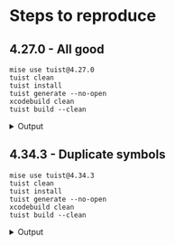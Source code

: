 # Steps to reproduce

## 4.27.0 - All good

```
mise use tuist@4.27.0
tuist clean
tuist install
tuist generate --no-open
xcodebuild clean
tuist build --clean
```

<details>
  <summary>Output</summary>
mise ~/Development/tuist-adjust/.mise.toml tools: tuist@4.27.0
Successfully cleaned artifacts at path /Users/johannes.plunien/.cache/tuist/Plugins
Successfully cleaned artifacts at path /Users/johannes.plunien/.cache/tuist/Projects
Successfully cleaned artifacts at path /Users/johannes.plunien/.cache/tuist/ProjectDescriptionHelpers
Successfully cleaned artifacts at path /Users/johannes.plunien/.cache/tuist/Manifests
Successfully cleaned artifacts at path /Users/johannes.plunien/.cache/tuist/EditProjects
Successfully cleaned artifacts at path /Users/johannes.plunien/.cache/tuist/Runs
Successfully cleaned artifacts at path /Users/johannes.plunien/.cache/tuist/Binaries
Successfully cleaned artifacts at path /Users/johannes.plunien/.cache/tuist/SelectiveTests
Successfully cleaned artifacts at path /Users/johannes.plunien/Development/tuist-adjust/Tuist/.build
Resolving and fetching plugins.
Plugins resolved and fetched successfully.
Resolving and fetching dependencies.
Fetching https://github.com/adjust/ios_sdk from cache
Fetched https://github.com/adjust/ios_sdk from cache (0.56s)
Computing version for https://github.com/adjust/ios_sdk
Computed https://github.com/adjust/ios_sdk at 4.38.4 (0.49s)
Creating working copy for https://github.com/adjust/ios_sdk
Working copy of https://github.com/adjust/ios_sdk resolved at 4.38.4
Loading and constructing the graph
It might take a while if the cache is empty
Using cache binaries for the following targets:
Generating workspace tuist-adjust.xcworkspace
Generating project tuist-adjust
Generating project Adjust
Project generated.
Total time taken: 1.500s
Command line invocation:
    /Applications/Xcode-15.4.0.app/Contents/Developer/usr/bin/xcodebuild clean

User defaults from command line:
IDEPackageSupportUseBuiltinSCM = YES

2024-11-21 15:09:47.844 xcodebuild[12235:6437201] DVTDeviceOperation: Encountered a build number "" that is incompatible with DVTBuildVersion.
2024-11-21 15:09:47.886 xcodebuild[12235:6437177] [MT] DVTDeviceOperation: Encountered a build number "" that is incompatible with DVTBuildVersion.

** CLEAN SUCCEEDED ** [0.179 sec]

Loading and constructing the graph
It might take a while if the cache is empty
Using cache binaries for the following targets:
Building scheme tuist-adjust
⚠️ --- xcodebuild: Using the first of multiple matching destinations:

Clean Succeeded
⚠️ --- xcodebuild: Using the first of multiple matching destinations:

[Adjust_Adjust] Write Auxiliary File Adjust_Adjust-all-target-headers.hmap
[Adjust_Adjust] Write Auxiliary File Adjust_Adjust-own-target-headers.hmap
[Adjust_Adjust] Write Auxiliary File Adjust_Adjust-all-non-framework-target-headers.hmap
[Adjust_Adjust] Write Auxiliary File Adjust_Adjust-generated-files.hmap
[Adjust_Adjust] Write Auxiliary File Adjust_Adjust.hmap
[Adjust_Adjust] Write Auxiliary File all-product-headers.yaml
[Criteo] Copying ADJCriteo.h
[Criteo] Processing Criteo-Info.plist
[Criteo] Write Auxiliary File Criteo.LinkFileList
[Criteo] Write Auxiliary File 7187679823f38a2a940e0043cdf9d637-common-args.resp
[Criteo] Write Auxiliary File e6072d4f65d7061329687fe24e3d63a7-common-args.resp
[Adjust_Adjust] Processing Adjust_Adjust-Info.plist
[Adjust_Adjust] Copying PrivacyInfo.xcprivacy
[Adjust] Write Auxiliary File 7187679823f38a2a940e0043cdf9d637-common-args.resp
[Adjust] Write Auxiliary File e6072d4f65d7061329687fe24e3d63a7-common-args.resp
[Adjust] Write Auxiliary File Adjust_vers.c
[tuist-adjust-kit] Write Auxiliary File tuist_adjust_kit-all-target-headers.hmap
[tuist-adjust-kit] Write Auxiliary File tuist_adjust_kit-all-non-framework-target-headers.hmap
[tuist-adjust-kit] Write Auxiliary File tuist_adjust_kit-project-headers.hmap
[tuist-adjust-kit] Write Auxiliary File tuist_adjust_kit.hmap
[tuist-adjust-kit] Write Auxiliary File tuist_adjust_kit-generated-files.hmap
[tuist-adjust-kit] Write Auxiliary File tuist_adjust_kit-own-target-headers.hmap
[tuist-adjust-kit] Write Auxiliary File all-product-headers.yaml
[tuist-adjust-kit] Write Auxiliary File module.modulemap
[tuist-adjust-kit] Copy module.modulemap -> module.modulemap
[tuist-adjust-kit] Write Auxiliary File tuist_adjust_kit.SwiftFileList
[tuist-adjust-kit] Write Auxiliary File tuist-adjust-kit_const_extract_protocols.json
[tuist-adjust-kit] Write Auxiliary File tuist-adjust-kit-OutputFileMap.json
[tuist-adjust-kit] Write Auxiliary File 7187679823f38a2a940e0043cdf9d637-common-args.resp
[tuist-adjust-kit] Write Auxiliary File tuist_adjust_kit_vers.c
[Adjust_Adjust] Touching Adjust_Adjust.bundle
[Adjust] Processing Adjust-Info.plist
[Adjust] Write Auxiliary File Adjust.LinkFileList
[Criteo] Compiling Criteo_vers.c
[Criteo] Compiling ADJCriteo.m
[Adjust] Compiling Adjust.m
[Adjust] Compiling ADJUtil.m
[Adjust] Compiling ADJUserDefaults.m
[Adjust] Compiling ADJTimerCycle.m
[Adjust] Compiling ADJTimerOnce.m
[Adjust] Compiling ADJThirdPartySharing.m
[Adjust] Compiling NSString+ADJAdditions.m
[Adjust] Compiling Adjust_vers.c
[Adjust] Compiling ADJSubscription.m
[Adjust] Compiling ADJSessionParameters.m
[Adjust] Compiling ADJSessionFailure.m
[Adjust] Compiling ADJSKAdNetwork.m
[Adjust] Compiling ADJResponseData.m
[Adjust] Compiling ADJRequestHandler.m
[Adjust] Compiling ADJPurchaseVerificationResult.m
[Adjust] Compiling ADJPurchaseVerificationHandler.m
[Adjust] Compiling ADJPurchase.m
[Adjust] Compiling ADJPackageHandler.m
[Adjust] Compiling ADJPackageBuilder.m
[Adjust] Compiling ADJLogger.m
[Adjust] Compiling ADJEventSuccess.m
[Adjust] Compiling ADJEventFailure.m
[Adjust] Compiling ADJEvent.m
[Adjust] Compiling ADJConfig.m
[tuist-adjust-kit] Copy arm64-apple-ios-simulator.swiftmodule -> tuist_adjust_kit.swiftmodule
[tuist-adjust-kit] Copy arm64-apple-ios-simulator.swiftdoc -> tuist_adjust_kit.swiftdoc
[tuist-adjust-kit] Copy arm64-apple-ios-simulator.abi.json -> tuist_adjust_kit.abi.json
[tuist-adjust-kit] Copy arm64-apple-ios-simulator.swiftsourceinfo -> tuist_adjust_kit.swiftsourceinfo
[Adjust] Compiling ADJAttribution.m
[Adjust] Compiling ADJAdjustFactory.m
[Adjust] Compiling ADJActivityState.m
[Adjust] Compiling ADJActivityPackage.m
[Adjust] Compiling ADJActivityKind.m
[tuist-adjust-kit] Compiling Example.swift
[tuist-adjust-kit] Compiling tuist_adjust_kit_vers.c
[tuist-adjust] Write Auxiliary File Entitlements.plist
[tuist-adjust] Write Auxiliary File Entitlements-Simulated.plist
Signing Criteo.framework (in target 'Criteo' from project 'Adjust')
[tuist-adjust] Write Auxiliary File tuist_adjust-project-headers.hmap
[tuist-adjust] Write Auxiliary File tuist_adjust.hmap
[tuist-adjust] Write Auxiliary File tuist_adjust-own-target-headers.hmap
[tuist-adjust] Write Auxiliary File tuist_adjust-generated-files.hmap
[tuist-adjust] Write Auxiliary File tuist_adjust-all-non-framework-target-headers.hmap
[tuist-adjust] Write Auxiliary File all-product-headers.yaml
[tuist-adjust] Write Auxiliary File tuist-adjust_const_extract_protocols.json
[tuist-adjust] Write Auxiliary File tuist_adjust.SwiftFileList
[tuist-adjust] Write Auxiliary File tuist-adjust-OutputFileMap.json
[Criteo] Touching Criteo.framework
[tuist-adjust] Compiling TuistAdjustApp.swift
[tuist-adjust] Compiling GeneratedAssetSymbols.swift
[tuist-adjust] Compiling TuistBundle+TuistAdjust.swift
[tuist-adjust] Compiling ContentView.swift
[tuist-adjust] Copy arm64-apple-ios-simulator.swiftdoc -> tuist_adjust.swiftdoc
[tuist-adjust] Copy arm64-apple-ios-simulator.abi.json -> tuist_adjust.abi.json
[tuist-adjust] Copy arm64-apple-ios-simulator.swiftsourceinfo -> tuist_adjust.swiftsourceinfo
Signing Adjust.framework (in target 'Adjust' from project 'Adjust')
[Adjust] Touching Adjust.framework
[tuist-adjust-kit] Processing tuist-adjust-kit-Info.plist
[tuist-adjust-kit] Write Auxiliary File tuist_adjust_kit.LinkFileList
Signing tuist_adjust_kit.framework (in target 'tuist-adjust-kit' from project 'tuist-adjust')
[tuist-adjust-kit] Touching tuist_adjust_kit.framework
[tuist-adjust] Copying Adjust_Adjust.bundle
[tuist-adjust] Processing tuist-adjust-Info.plist
[tuist-adjust] Write Auxiliary File tuist_adjust.LinkFileList
[tuist-adjust] Write Auxiliary File tuist_adjust.SwiftConstValuesFileList
Signing tuist_adjust.app (in target 'tuist-adjust' from project 'tuist-adjust')
[tuist-adjust] Touching tuist_adjust.app
Build Succeeded
Building scheme tuist-adjust-kit
⚠️ --- xcodebuild: Using the first of multiple matching destinations:

[Adjust_Adjust] Processing Adjust_Adjust-Info.plist
[Criteo] Processing Criteo-Info.plist
[Adjust] Processing Adjust-Info.plist
[tuist-adjust-kit] Processing tuist-adjust-kit-Info.plist
Build Succeeded
The project built successfully

</details>

## 4.34.3 - Duplicate symbols

```
mise use tuist@4.34.3
tuist clean
tuist install
tuist generate --no-open
xcodebuild clean
tuist build --clean
```

<details>
  <summary>Output</summary>
mise ~/Development/tuist-adjust/.mise.toml tools: tuist@4.34.3
Successfully cleaned artifacts at path /Users/johannes.plunien/.cache/tuist/Plugins
Successfully cleaned artifacts at path /Users/johannes.plunien/.cache/tuist/Projects
Successfully cleaned artifacts at path /Users/johannes.plunien/.cache/tuist/ProjectDescriptionHelpers
Successfully cleaned artifacts at path /Users/johannes.plunien/.cache/tuist/Manifests
Successfully cleaned artifacts at path /Users/johannes.plunien/.cache/tuist/EditProjects
Successfully cleaned artifacts at path /Users/johannes.plunien/.cache/tuist/Runs
Successfully cleaned artifacts at path /Users/johannes.plunien/.cache/tuist/Binaries
Successfully cleaned artifacts at path /Users/johannes.plunien/.cache/tuist/SelectiveTests
Successfully cleaned artifacts at path /Users/johannes.plunien/Development/tuist-adjust/Tuist/.build
Resolving and fetching plugins.
Plugins resolved and fetched successfully.
Resolving and fetching dependencies.
Fetching https://github.com/adjust/ios_sdk from cache
Fetched https://github.com/adjust/ios_sdk from cache (0.57s)
Computing version for https://github.com/adjust/ios_sdk
Computed https://github.com/adjust/ios_sdk at 4.38.4 (0.48s)
Creating working copy for https://github.com/adjust/ios_sdk
Working copy of https://github.com/adjust/ios_sdk resolved at 4.38.4
Loading and constructing the graph
It might take a while if the cache is empty
Using cache binaries for the following targets:
Generating workspace tuist-adjust.xcworkspace
Generating project Adjust
Generating project tuist-adjust
Project generated.
Total time taken: 1.759s
Command line invocation:
    /Applications/Xcode-15.4.0.app/Contents/Developer/usr/bin/xcodebuild clean

User defaults from command line:
IDEPackageSupportUseBuiltinSCM = YES

2024-11-21 15:10:57.337 xcodebuild[13587:6441624] DVTDeviceOperation: Encountered a build number "" that is incompatible with DVTBuildVersion.
2024-11-21 15:10:57.381 xcodebuild[13587:6441605] [MT] DVTDeviceOperation: Encountered a build number "" that is incompatible with DVTBuildVersion.

** CLEAN SUCCEEDED ** [0.174 sec]

Loading and constructing the graph
It might take a while if the cache is empty
Using cache binaries for the following targets:
Building scheme tuist-adjust
⚠️ --- xcodebuild: Using the first of multiple matching destinations:

Clean Succeeded
⚠️ --- xcodebuild: Using the first of multiple matching destinations:

[Criteo] Processing Criteo-Info.plist
[Criteo] Copying ADJCriteo.h
[Adjust_Adjust] Processing Adjust*Adjust-Info.plist
[Adjust_Adjust] Copying PrivacyInfo.xcprivacy
[Adjust] Write Auxiliary File Adjust_vers.c
[Adjust] Write Auxiliary File e6072d4f65d7061329687fe24e3d63a7-common-args.resp
[Adjust] Write Auxiliary File 7187679823f38a2a940e0043cdf9d637-common-args.resp
[Criteo] Write Auxiliary File Criteo_vers.c
[Criteo] Write Auxiliary File Criteo.LinkFileList
[Criteo] Write Auxiliary File e6072d4f65d7061329687fe24e3d63a7-common-args.resp
[Criteo] Write Auxiliary File 7187679823f38a2a940e0043cdf9d637-common-args.resp
[tuist-adjust-kit] Write Auxiliary File tuist_adjust_kit-project-headers.hmap
[tuist-adjust-kit] Write Auxiliary File tuist_adjust_kit-all-non-framework-target-headers.hmap
[tuist-adjust-kit] Write Auxiliary File tuist_adjust_kit-all-target-headers.hmap
[tuist-adjust-kit] Write Auxiliary File all-product-headers.yaml
[tuist-adjust-kit] Write Auxiliary File tuist_adjust_kit.hmap
[tuist-adjust-kit] Write Auxiliary File tuist_adjust_kit-own-target-headers.hmap
[tuist-adjust-kit] Write Auxiliary File module.modulemap
[tuist-adjust-kit] Write Auxiliary File tuist_adjust_kit.SwiftFileList
[tuist-adjust-kit] Write Auxiliary File tuist-adjust-kit_const_extract_protocols.json
[tuist-adjust-kit] Write Auxiliary File tuist-adjust-kit-OutputFileMap.json
[tuist-adjust-kit] Write Auxiliary File 7187679823f38a2a940e0043cdf9d637-common-args.resp
[tuist-adjust-kit] Write Auxiliary File tuist_adjust_kit_vers.c
[Criteo] Compiling ADJUrlStrategy.m
[Criteo] Compiling ADJUserDefaults.m
[Criteo] Compiling ADJUtil.m
[Criteo] Compiling ADJThirdPartySharing.m
[Criteo] Compiling NSString+ADJAdditions.m
[Criteo] Compiling NSNumber+ADJAdditions.m
[Criteo] Compiling NSData+ADJAdditions.m
[Criteo] Compiling Criteo_vers.c
[Criteo] Compiling ADJSubscription.m
[Criteo] Compiling ADJSessionSuccess.m
[Criteo] Compiling ADJSessionParameters.m
[Criteo] Compiling ADJSessionFailure.m
[Criteo] Compiling ADJSdkClickHandler.m
[Criteo] Compiling ADJSKAdNetwork.m
[Criteo] Compiling ADJResponseData.m
[Criteo] Compiling ADJRequestHandler.m
[Criteo] Compiling ADJPurchaseVerificationResult.m
[Criteo] Compiling ADJPurchase.m
[Criteo] Compiling ADJPackageParams.m
[Criteo] Compiling ADJPackageHandler.m
[Criteo] Compiling ADJPackageBuilder.m
[Criteo] Compiling ADJLogger.m
[Criteo] Compiling ADJEventSuccess.m
[Criteo] Compiling ADJEventFailure.m
[tuist-adjust-kit] Copy arm64-apple-ios-simulator.swiftmodule -> tuist_adjust_kit.swiftmodule
[tuist-adjust-kit] Copy arm64-apple-ios-simulator.swiftdoc -> tuist_adjust_kit.swiftdoc
[tuist-adjust-kit] Copy arm64-apple-ios-simulator.abi.json -> tuist_adjust_kit.abi.json
[tuist-adjust-kit] Copy arm64-apple-ios-simulator.swiftsourceinfo -> tuist_adjust_kit.swiftsourceinfo
[Criteo] Compiling ADJEvent.m
[Criteo] Compiling ADJCriteo.m
[Criteo] Compiling ADJConfig.m
[Criteo] Compiling ADJBackoffStrategy.m
[Criteo] Compiling ADJAttributionHandler.m
[Criteo] Compiling ADJAttribution.m
[Criteo] Compiling ADJAdjustFactory.m
[Criteo] Compiling ADJAdRevenue.m
[Criteo] Compiling ADJActivityState.m
[Criteo] Compiling ADJActivityPackage.m
[Criteo] Compiling ADJActivityHandler.m
[Adjust] Compiling NSString+ADJAdditions.m
[Adjust] Compiling NSData+ADJAdditions.m
[Adjust] Compiling Adjust_vers.c
[Adjust] Compiling Adjust.m
[Adjust] Compiling ADJUtil.m
[Adjust] Compiling ADJUserDefaults.m
[Adjust] Compiling ADJTimerOnce.m
[Adjust] Compiling ADJTimerCycle.m
[Adjust] Compiling ADJThirdPartySharing.m
[Adjust] Compiling ADJSubscription.m
[Adjust] Compiling ADJSessionSuccess.m
[Adjust] Compiling ADJSessionParameters.m
[Adjust] Compiling ADJSessionFailure.m
[Adjust] Compiling ADJSdkClickHandler.m
[Adjust] Compiling ADJSKAdNetwork.m
[Adjust] Compiling ADJResponseData.m
[Adjust] Compiling ADJRequestHandler.m
[Adjust] Compiling ADJPurchaseVerificationResult.m
[Adjust] Compiling ADJPurchase.m
[Adjust] Compiling ADJPackageParams.m
[Adjust] Compiling ADJPackageHandler.m
[Adjust] Compiling ADJPackageBuilder.m
[Adjust] Compiling ADJLogger.m
[Adjust] Compiling ADJEventSuccess.m
[Adjust] Compiling ADJEventFailure.m
[Adjust] Compiling ADJEvent.m
[Adjust] Compiling ADJConfig.m
[Adjust] Compiling ADJBackoffStrategy.m
[Adjust] Compiling ADJAttributionHandler.m
[Adjust] Compiling ADJAttribution.m
[Adjust] Compiling ADJAdjustFactory.m
[Adjust] Compiling ADJActivityState.m
[Adjust] Compiling ADJActivityPackage.m
[Adjust] Compiling ADJActivityHandler.m
[tuist-adjust-kit] Compiling Example.swift
[tuist-adjust-kit] Compiling tuist_adjust_kit_vers.c
[tuist-adjust] Write Auxiliary File Entitlements.plist
[tuist-adjust] Write Auxiliary File Entitlements-Simulated.plist
[Adjust_Adjust] Touching Adjust_Adjust.bundle
[Adjust] Write Auxiliary File Adjust.LinkFileList
[Adjust] Processing Adjust-Info.plist
Signing Criteo.framework (in target 'Criteo' from project 'Adjust')
[tuist-adjust] Write Auxiliary File tuist_adjust-project-headers.hmap
[tuist-adjust] Write Auxiliary File tuist_adjust.hmap
[tuist-adjust] Write Auxiliary File tuist_adjust-own-target-headers.hmap
[tuist-adjust] Write Auxiliary File tuist_adjust-generated-files.hmap
[tuist-adjust] Write Auxiliary File tuist_adjust-all-target-headers.hmap
[tuist-adjust] Write Auxiliary File tuist_adjust-all-non-framework-target-headers.hmap
[tuist-adjust] Write Auxiliary File all-product-headers.yaml
[tuist-adjust] Write Auxiliary File tuist_adjust.SwiftFileList
[tuist-adjust] Write Auxiliary File tuist-adjust_const_extract_protocols.json
[tuist-adjust] Write Auxiliary File tuist-adjust-OutputFileMap.json
[tuist-adjust] Compiling TuistBundle+TuistAdjust.swift
[tuist-adjust] Compiling TuistAdjustApp.swift
[tuist-adjust] Compiling TuistAssets+TuistAdjust.swift
[tuist-adjust] Compiling ContentView.swift
[tuist-adjust] Compiling GeneratedAssetSymbols.swift
[Criteo] Touching Criteo.framework
Signing Adjust.framework (in target 'Adjust' from project 'Adjust')
[tuist-adjust] Copy arm64-apple-ios-simulator.swiftdoc -> tuist_adjust.swiftdoc
[tuist-adjust] Copy arm64-apple-ios-simulator.swiftmodule -> tuist_adjust.swiftmodule
[tuist-adjust] Copy arm64-apple-ios-simulator.abi.json -> tuist_adjust.abi.json
[tuist-adjust] Copy arm64-apple-ios-simulator.swiftsourceinfo -> tuist_adjust.swiftsourceinfo
[Adjust] Touching Adjust.framework
[tuist-adjust-kit] Processing tuist-adjust-kit-Info.plist
[tuist-adjust-kit] Write Auxiliary File tuist_adjust_kit.LinkFileList
Signing tuist_adjust_kit.framework (in target 'tuist-adjust-kit' from project 'tuist-adjust')
[tuist-adjust-kit] Touching tuist_adjust_kit.framework
[tuist-adjust] Write Auxiliary File tuist_adjust.LinkFileList
[tuist-adjust] Copying Adjust_Adjust.bundle
[tuist-adjust] Processing tuist-adjust-Info.plist
❌ duplicate symbol '\_OBJC_CLASS*$_ADJConfig' in
❌ duplicate symbol '_OBJC_IVAR_$_ADJAttribution.\_clickLabel' in
❌ duplicate symbol '\_OBJC_IVAR_$_ADJEvent._partnerMutableParameters' in
❌ duplicate symbol '_ADJEnvironmentSandbox' in
❌ duplicate symbol '_OBJC_CLASS_$_ADJActivityPackage' in
❌ duplicate symbol '\_OBJC_METACLASS_$_Adjust' in
❌ duplicate symbol '_OBJC_IVAR_$_ADJThirdPartySharing.\_enabled' in
❌ duplicate symbol '\_OBJC_CLASS_$_ADJAttributionHandler' in
❌ duplicate symbol '_OBJC_IVAR_$_ADJPackageBuilder.\_attributionDetails' in
❌ duplicate symbol '\_OBJC_METACLASS_$_ADJActivityState' in
❌ duplicate symbol '_OBJC_IVAR_$_ADJActivityHandler.\_purchaseVerificationPath' in
❌ duplicate symbol '\_OBJC_IVAR_$_ADJPackageBuilder._deeplink' in
❌ duplicate symbol '_OBJC_IVAR_$_ADJEvent.\_transactionId' in
❌ duplicate symbol '\_OBJC_IVAR_$_ADJActivityHandler._savedPreLaunch' in
❌ duplicate symbol '_OBJC_IVAR_$_ADJPackageHandler.\_internalQueue' in
❌ duplicate symbol '\_OBJC_IVAR_$_ADJEvent._currency' in
❌ duplicate symbol '_OBJC_CLASS_$_ADJPurchaseVerificationResponseData' in
❌ duplicate symbol '\_OBJC_CLASS_$_ADJPurchase' in
❌ duplicate symbol '_OBJC_IVAR_$_ADJAttributionResponseData.\_deeplink' in
❌ duplicate symbol '\_OBJC_IVAR_$_ADJConfig._appToken' in
❌ duplicate symbol '_OBJC_CLASS_$_ADJEventResponseData' in
❌ duplicate symbol '\_OBJC_IVAR_$_ADJBackoffStrategy._maxRange' in
❌ duplicate symbol '_OBJC_IVAR_$_ADJEventResponseData.\_eventToken' in
❌ duplicate symbol '\_OBJC_METACLASS_$_ADJPurchaseVerificationHandler' in
❌ duplicate symbol '_OBJC_IVAR_$_AdjustTestOptions.\_disableSigning' in
❌ duplicate symbol '\_OBJC_IVAR_$_ADJUrlStrategy._choiceIndex' in
❌ duplicate symbol '_OBJC_IVAR_$_ADJActivityHandler.\_sdkClickHandler' in
❌ duplicate symbol '\_OBJC_CLASS_$_ADJRequestHandler' in
❌ duplicate symbol '_OBJC_CLASS_$_ADJActivityHandler' in
❌ duplicate symbol '\_OBJC_IVAR_$_ADJPackageHandler._backoffStrategy' in
❌ duplicate symbol '_OBJC_IVAR_$_ADJActivityHandler.\_packageHandler' in
❌ duplicate symbol '\_OBJC_IVAR_$_ADJActivityState._enabled' in
❌ duplicate symbol '_OBJC_IVAR_$_ADJActivityState.\_dedupeToken' in
❌ duplicate symbol '\_OBJC_IVAR_$_ADJSessionSuccess._message' in
❌ duplicate symbol '_OBJC_METACLASS_$_ADJSessionSuccess' in
❌ duplicate symbol '\_OBJC_IVAR_$_ADJResponseData._sendingParameters' in
❌ duplicate symbol '_OBJC_IVAR_$_ADJLogger.\_loglevel' in
❌ duplicate symbol '\_OBJC_CLASS_$_ADJUrlStrategy' in
❌ duplicate symbol '_OBJC_IVAR_$_ADJTimerCycle.\_logger' in
❌ duplicate symbol '\_OBJC_IVAR_$_ADJActivityState._eventCount' in
❌ duplicate symbol '_OBJC_CLASS_$_ADJPackageBuilder' in
❌ duplicate symbol '\_OBJC_IVAR_$_ADJEvent._callbackId' in
❌ duplicate symbol '_OBJC_IVAR_$_ADJPurchase.\_transactionId' in
❌ duplicate symbol '\_OBJC_METACLASS_$_ADJSdkClickHandler' in
❌ duplicate symbol '_OBJC_IVAR_$_ADJTimerCycle.\_name' in
❌ duplicate symbol '\_OBJC_IVAR_$_ADJPackageParams._deviceName' in
❌ duplicate symbol '_OBJC_IVAR_$_ADJActivityState.\_askingAttribution' in
❌ duplicate symbol '\_ADJDataResidencyTR' in
❌ duplicate symbol '\_OBJC_IVAR_$_ADJInternalState._background' in
❌ duplicate symbol '_OBJC_IVAR_$_ADJActivityState.\_deviceToken' in
❌ duplicate symbol '\_OBJC_METACLASS_$_ADJRequestHandler' in
❌ duplicate symbol '_OBJC_METACLASS_$_ADJTimerCycle' in
❌ duplicate symbol '\_OBJC_CLASS_$_ADJLogger' in
❌ duplicate symbol '_OBJC_METACLASS_$_ADJSubscription' in
❌ duplicate symbol '\_OBJC_IVAR_$_ADJResponseData._attribution' in
❌ duplicate symbol '_OBJC_IVAR_$_ADJActivityState.\_adid' in
❌ duplicate symbol '\_OBJC_IVAR_$_ADJEventFailure._callbackId' in
❌ duplicate symbol '_OBJC_IVAR_$_ADJEvent.\_eventToken' in
❌ duplicate symbol '\_OBJC_IVAR_$_ADJAttribution._costType' in
❌ duplicate symbol '_OBJC_IVAR_$_ADJSessionParameters.\_partnerParameters' in
❌ duplicate symbol '\_OBJC_METACLASS_$_ADJBackoffStrategy' in
❌ duplicate symbol '_OBJC_IVAR_$_ADJActivityState.\_updatePackagesAttData' in
❌ duplicate symbol '\_OBJC_CLASS_$_ADJEvent' in
❌ duplicate symbol '_OBJC_IVAR_$_ADJTimerOnce.\_start' in
❌ duplicate symbol '\_OBJC_IVAR_$_ADJEventFailure._eventToken' in
❌ duplicate symbol '_OBJC_IVAR_$_ADJSessionFailure.\_adid' in
❌ duplicate symbol '\_OBJC_IVAR_$_ADJConfig._userAgent' in
❌ duplicate symbol '_OBJC_METACLASS_$_ADJEvent' in
❌ duplicate symbol '\_OBJC_IVAR_$_ADJActivityHandler._basePath' in
❌ duplicate symbol '_OBJC_IVAR_$_ADJActivityState.\_updatePackages' in
❌ duplicate symbol '\_OBJC_IVAR_$_ADJBackoffStrategy._minRetries' in
❌ duplicate symbol '_OBJC_IVAR_$_ADJResponseData.\_timeStamp' in
❌ duplicate symbol '\_OBJC_IVAR_$_ADJActivityPackage._purchaseVerificationCallback' in
❌ duplicate symbol '_OBJC_IVAR_$_ADJSdkClickHandler.\_requestHandler' in
❌ duplicate symbol '\_ADJAdRevenueSourcePublisher' in
❌ duplicate symbol '\_OBJC_IVAR_$_ADJPackageHandler._activityHandler' in
❌ duplicate symbol '_OBJC_IVAR_$_ADJPurchaseVerificationResult.\_message' in
❌ duplicate symbol '\_OBJC_IVAR_$_ADJInternalState._sessionResponseProcessed' in
❌ duplicate symbol '_OBJC_IVAR_$_ADJUrlStrategy.\_baseUrlAnalyticsChoicesArray' in
❌ duplicate symbol '\_OBJC_METACLASS_$_ADJSessionFailure' in
❌ duplicate symbol '_OBJC_IVAR_$_AdjustTestOptions.\_sessionIntervalInMilliseconds' in
❌ duplicate symbol '\_OBJC_CLASS_$_ADJSubscription' in
❌ duplicate symbol '_OBJC_IVAR_$_ADJSubscription.\_mutablePartnerParameters' in
❌ duplicate symbol '\_ADJAdRevenueSourceHeliumChartboost' in
❌ duplicate symbol '\_ADJAdRevenueSourceUnity' in
❌ duplicate symbol '\_OBJC_IVAR_$_ADJPackageParams._bundleIdentifier' in
❌ duplicate symbol '_OBJC_IVAR_$_ADJSessionFailure.\_timeStamp' in
❌ duplicate symbol '\_OBJC_IVAR_$_ADJSubscription._receipt' in
❌ duplicate symbol '_OBJC_IVAR_$_ADJEventSuccess.\_adid' in
❌ duplicate symbol '\_OBJC_IVAR_$_ADJConfig._isDeviceKnown' in
❌ duplicate symbol '_OBJC_IVAR_$_ADJActivityState.\_lastInterval' in
❌ duplicate symbol '\_OBJC_IVAR_$_ADJConfig._logLevel' in
❌ duplicate symbol '_OBJC_IVAR_$_AdjustTestOptions.\_subsessionIntervalInMilliseconds' in
❌ duplicate symbol '\_OBJC_CLASS_$_ADJAttribution' in
❌ duplicate symbol '_OBJC_IVAR_$_ADJPurchaseVerificationHandler.\_backoffStrategy' in
❌ duplicate symbol '\_OBJC_METACLASS_$_ADJPurchase' in
❌ duplicate symbol '_ADJAdServicesPackageKey' in
❌ duplicate symbol '_OBJC_IVAR_$_ADJActivityHandler.\_gdprPath' in
❌ duplicate symbol '\_OBJC_IVAR_$_ADJAttribution._creative' in
❌ duplicate symbol '_OBJC_METACLASS_$_ADJPurchaseVerificationResult' in
❌ duplicate symbol '\_OBJC_IVAR_$_ADJTimerOnce._logger' in
❌ duplicate symbol '_OBJC_IVAR_$_ADJThirdPartySharing.\_granularOptions' in
❌ duplicate symbol '\_OBJC_IVAR_$_ADJAdRevenue._adRevenueNetwork' in
❌ duplicate symbol '_OBJC_IVAR_$_ADJResponseData.\_activityKind' in
❌ duplicate symbol '\_OBJC_IVAR_$_ADJConfig._coppaCompliantEnabled' in
❌ duplicate symbol '_OBJC_IVAR_$_ADJPackageBuilder.\_adjustConfig' in
❌ duplicate symbol '\_OBJC_IVAR_$_ADJResponseData._errorCode' in
❌ duplicate symbol '_OBJC_IVAR_$_ADJAttributionHandler.\_internalQueue' in
❌ duplicate symbol '\_OBJC_METACLASS_$_ADJActivityKindUtil' in
❌ duplicate symbol '_OBJC_CLASS_$_ADJSavedPreLaunch' in
❌ duplicate symbol '\_OBJC_IVAR_$_ADJPurchaseVerificationHandler._activityHandler' in
❌ duplicate symbol '_OBJC_IVAR_$_ADJSavedPreLaunch.\_deviceTokenData' in
❌ duplicate symbol '\_OBJC_IVAR_$_ADJActivityPackage._callbackParameters' in
❌ duplicate symbol '_OBJC_IVAR_$_ADJPackageBuilder.\_internalState' in
❌ duplicate symbol '\_OBJC_IVAR_$_ADJInternalState._firstLaunch' in
❌ duplicate symbol '_OBJC_IVAR_$_ADJSubscription.\_transactionId' in
❌ duplicate symbol '\_OBJC_IVAR_$_ADJEventResponseData._callbackId' in
❌ duplicate symbol '_OBJC_IVAR_$_ADJPackageHandler.\_retryStartedAt' in
❌ duplicate symbol '\_OBJC_IVAR_$_ADJActivityPackage._partnerParameters' in
❌ duplicate symbol '_OBJC_IVAR_$_ADJRequestHandler.\_responseCallback' in
❌ duplicate symbol '\_OBJC_METACLASS_$_ADJActivityPackage' in
❌ duplicate symbol '_OBJC_METACLASS_$_ADJTimerOnce' in
❌ duplicate symbol '\_OBJC_IVAR_$_ADJTrackingStatusManager._activityHandler' in
❌ duplicate symbol '_OBJC_IVAR_$_ADJResponseData.\_adid' in
❌ duplicate symbol '\_OBJC_CLASS_$_ADJPurchaseVerificationResult' in
❌ duplicate symbol '_OBJC_IVAR_$_ADJPackageHandler.\_requestHandler' in
❌ duplicate symbol '\_OBJC_IVAR_$_ADJConfig._attConsentWaitingInterval' in
❌ duplicate symbol '_OBJC_METACLASS_$_ADJUrlStrategy' in
❌ duplicate symbol '\_OBJC_CLASS_$_ADJSessionFailure' in
❌ duplicate symbol '_OBJC_IVAR_$_ADJActivityState.\_isPersisted' in
❌ duplicate symbol '\_OBJC_CLASS_$_ADJPurchaseVerificationHandler' in
❌ duplicate symbol '_ADJUrlStrategyIndia' in
❌ duplicate symbol '_OBJC_IVAR_$_AdjustTestOptions.\_attStatusInt' in
❌ duplicate symbol '\_OBJC_IVAR_$_ADJConfig._eventBufferingEnabled' in
❌ duplicate symbol '_OBJC_IVAR_$_ADJEvent.\_revenue' in
❌ duplicate symbol '\_OBJC_IVAR_$_ADJEventSuccess._jsonResponse' in
❌ duplicate symbol '_OBJC_IVAR_$_ADJConfig.\_needsCost' in
❌ duplicate symbol '\_OBJC_CLASS_$_ADJLinkResolution' in
❌ duplicate symbol '_OBJC_IVAR_$_ADJPackageBuilder.\_clickTime' in
❌ duplicate symbol '\_OBJC_IVAR_$_ADJSubscription._price' in
❌ duplicate symbol '_OBJC_IVAR_$_ADJTimerCycle.\_suspended' in
❌ duplicate symbol '\_OBJC_IVAR_$_ADJPurchaseVerificationHandler._logger' in
❌ duplicate symbol '_OBJC_IVAR_$_AdjustTestOptions.\_adServicesFrameworkEnabled' in
❌ duplicate symbol '\_OBJC_IVAR_$_ADJPurchaseVerificationHandler._lastPackageRetriesCount' in
❌ duplicate symbol '_OBJC_IVAR_$_ADJPurchaseVerificationHandler.\_requestHandler' in
❌ duplicate symbol '\_OBJC_IVAR_$_ADJSubscription._currency' in
❌ duplicate symbol '_OBJC_IVAR_$_ADJActivityHandler.\_cachedDeeplinkResolutionCallback' in
❌ duplicate symbol '\_OBJC_IVAR_$_ADJPackageHandler._packageQueue' in
❌ duplicate symbol '_OBJC_IVAR_$_ADJInternalState.\_updatePackagesAttData' in
❌ duplicate symbol '\_OBJC_IVAR_$_ADJResponseData._trackingState' in
❌ duplicate symbol '_OBJC_IVAR_$_ADJEvent.\_logger' in
❌ duplicate symbol '\_OBJC_IVAR_$_ADJConfig._appSecret' in
❌ duplicate symbol '_OBJC_IVAR_$_ADJPurchase.\_receipt' in
❌ duplicate symbol '\_OBJC_IVAR_$_ADJConfig._allowiAdInfoReading' in
❌ duplicate symbol '_OBJC_IVAR_$_ADJActivityState.\_isThirdPartySharingDisabledForCoppa' in
❌ duplicate symbol '\_OBJC_IVAR_$_ADJActivityState._sessionCount' in
❌ duplicate symbol '_OBJC_IVAR_$_ADJConfig.\_secretId' in
❌ duplicate symbol '\_ADJAdRevenueSourceTopOn' in
❌ duplicate symbol '\_OBJC_METACLASS_$_ADJLinkResolutionDelegate' in
❌ duplicate symbol '_OBJC_IVAR_$_ADJPackageHandler.\_isRetrying' in
❌ duplicate symbol '\_OBJC_METACLASS_$_ADJLinkResolution' in
❌ duplicate symbol '_OBJC_IVAR_$_ADJRequestHandler.\_requestTimeout' in
❌ duplicate symbol '\_OBJC_IVAR_$_ADJUrlStrategy._startingChoiceIndex' in
❌ duplicate symbol '_OBJC_IVAR_$_ADJResponseData.\_willRetry' in
❌ duplicate symbol '\_OBJC_IVAR_$_ADJPackageHandler._paused' in
❌ duplicate symbol '_OBJC_IVAR_$_ADJPackageParams.\_fbAnonymousId' in
❌ duplicate symbol '\_OBJC_IVAR_$_ADJLogger._logLevelLocked' in
❌ duplicate symbol '_OBJC_CLASS_$_Adjust' in
❌ duplicate symbol '\_OBJC_IVAR_$_ADJActivityHandler._foregroundTimer' in
❌ duplicate symbol '_OBJC_IVAR_$_ADJConfig.\_delayStart' in
❌ duplicate symbol '\_OBJC_IVAR_$_ADJSKAdNetwork._logger' in
❌ duplicate symbol '_OBJC_CLASS_$_ADJResponseData' in
❌ duplicate symbol '\_OBJC_IVAR_$_ADJPackageBuilder._packageParams' in
❌ duplicate symbol '_OBJC_IVAR_$_ADJRequestHandler.\_userAgent' in
❌ duplicate symbol '\_OBJC_IVAR_$_AdjustTestOptions._timerStartInMilliseconds' in
❌ duplicate symbol '_OBJC_IVAR_$_ADJEvent.\_productId' in
❌ duplicate symbol '\_OBJC_IVAR_$_ADJActivityHandler._attribution' in
❌ duplicate symbol '_OBJC_IVAR_$_AdjustTestOptions.\_enableSigning' in
❌ duplicate symbol '\_OBJC_IVAR_$_ADJPackageHandler._logger' in
❌ duplicate symbol '_OBJC_IVAR_$_ADJAdRevenue.\_source' in
❌ duplicate symbol '\_OBJC_IVAR_$_ADJAttributionHandler._lastInitiatedBy' in
❌ duplicate symbol '_OBJC_IVAR_$_ADJActivityHandler.\_purchaseVerificationHandler' in
❌ duplicate symbol '\_OBJC_IVAR_$_ADJPackageParams._versionNumber' in
❌ duplicate symbol '_OBJC_METACLASS_$_ADJEventFailure' in
❌ duplicate symbol '\_OBJC_METACLASS_$_AdjustTestOptions' in
❌ duplicate symbol '_OBJC_CLASS_$_ADJSessionSuccess' in
❌ duplicate symbol '\_OBJC_METACLASS_$_ADJAdRevenue' in
❌ duplicate symbol '_OBJC_IVAR_$_ADJAdRevenue.\_logger' in
❌ duplicate symbol '\_OBJC_IVAR_$_ADJInternalState._updatePackages' in
❌ duplicate symbol '_OBJC_IVAR_$_ADJAttributionHandler.\_requestHandler' in
❌ duplicate symbol '\_OBJC_IVAR_$_ADJPackageParams._osName' in
❌ duplicate symbol '_OBJC_IVAR_$_ADJEventFailure.\_adid' in
❌ duplicate symbol '\_OBJC_IVAR_$_ADJUrlStrategy._gdprUrlChoicesArray' in
❌ duplicate symbol '_OBJC_IVAR_$_ADJSdkClickHandler.\_packageQueue' in
❌ duplicate symbol '\_ADJDataResidencyUS' in
❌ duplicate symbol '\_OBJC_IVAR_$_ADJAttribution._costAmount' in
❌ duplicate symbol '_OBJC_IVAR_$_ADJActivityPackage.\_suffix' in
❌ duplicate symbol '\_OBJC_IVAR_$_ADJActivityHandler._internalQueue' in
❌ duplicate symbol '_OBJC_IVAR_$_ADJPurchaseVerificationHandler.\_packageQueue' in
❌ duplicate symbol '\_OBJC_METACLASS_$_ADJAttribution' in
❌ duplicate symbol '_ADJUrlStrategyChina' in
❌ duplicate symbol '_ADJAttributionTokenParameter' in
❌ duplicate symbol '_OBJC_IVAR_$_AdjustTestOptions.\_timerIntervalInMilliseconds' in
❌ duplicate symbol '\_OBJC_IVAR_$_ADJLogger._isProductionEnvironment' in
❌ duplicate symbol '_OBJC_IVAR_$_ADJAdRevenue.\_adRevenueUnit' in
❌ duplicate symbol '\_OBJC_CLASS_$_ADJSKAdNetwork' in
❌ duplicate symbol '_OBJC_IVAR_$_ADJAttributionHandler.\_activityHandler' in
❌ duplicate symbol '\_OBJC_IVAR_$_ADJAttribution._trackerName' in
❌ duplicate symbol '_OBJC_CLASS_$_ADJThirdPartySharing' in
❌ duplicate symbol '\_OBJC_IVAR_$_ADJSessionSuccess._jsonResponse' in
❌ duplicate symbol '_OBJC_IVAR_$_ADJPackageBuilder.\_createdAt' in
❌ duplicate symbol '\_OBJC_IVAR_$_AdjustTestOptions._deleteState' in
❌ duplicate symbol '_OBJC_IVAR_$_ADJActivityHandler.\_attributionHandler' in
❌ duplicate symbol '\_OBJC_IVAR_$_ADJPackageBuilder._activityState' in
❌ duplicate symbol '_OBJC_IVAR_$_ADJActivityState.\_isThirdPartySharingDisabled' in
❌ duplicate symbol '\_OBJC_IVAR_$_ADJConfig._urlStrategy' in
❌ duplicate symbol '_OBJC_METACLASS_$_ADJResponseData' in
❌ duplicate symbol '\_OBJC_IVAR_$_ADJActivityHandler._sessionParameters' in
❌ duplicate symbol '_OBJC_IVAR_$_ADJPackageHandler.\_backoffStrategyForInstallSession' in
❌ duplicate symbol '\_OBJC_IVAR_$_ADJBackoffStrategy._maxWait' in
❌ duplicate symbol '_OBJC_IVAR_$_ADJActivityPackage.\_path' in
❌ duplicate symbol '\_OBJC_IVAR_$_ADJBackoffStrategy._minRange' in
❌ duplicate symbol '_OBJC_IVAR_$_ADJSavedPreLaunch.\_preLaunchActionsArray' in
❌ duplicate symbol '\_OBJC_IVAR_$_ADJActivityState._trackingManagerAuthorizationStatus' in
❌ duplicate symbol '_OBJC_IVAR_$_ADJRequestHandler.\_logger' in
❌ duplicate symbol '\_OBJC_IVAR_$_ADJAttribution._trackerToken' in
❌ duplicate symbol '_OBJC_IVAR_$_ADJConfig.\_readDeviceInfoOnceEnabled' in
❌ duplicate symbol '\_OBJC_IVAR_$_ADJAdRevenue._mutableCallbackParameters' in
❌ duplicate symbol '_OBJC_IVAR_$_ADJAdRevenue.\_adRevenuePlacement' in
❌ duplicate symbol '\_OBJC_IVAR_$_ADJAttributionHandler._logger' in
❌ duplicate symbol '_OBJC_IVAR_$_ADJTrackingStatusManager.\_activeState' in
❌ duplicate symbol '\_OBJC_IVAR_$_ADJAdRevenue._mutablePartnerParameters' in
❌ duplicate symbol '_ADJUrlStrategyCn' in
❌ duplicate symbol '_OBJC_IVAR_$_ADJInternalState.\_delayStart' in
❌ duplicate symbol '\_OBJC_IVAR_$_ADJAttribution._network' in
❌ duplicate symbol '_OBJC_IVAR_$_ADJSessionFailure.\_message' in
❌ duplicate symbol '\_OBJC_IVAR_$_ADJPurchaseVerificationResult._verificationStatus' in
❌ duplicate symbol '_OBJC_IVAR_$_ADJSdkClickHandler.\_activityHandler' in
❌ duplicate symbol '\_ADJAdRevenueSourceAdMost' in
❌ duplicate symbol '\_OBJC_IVAR_$_ADJConfig._sendInBackground' in
❌ duplicate symbol '_OBJC_IVAR_$_ADJEventSuccess.\_message' in
❌ duplicate symbol '\_OBJC_CLASS_$_AdjustTestOptions' in
❌ duplicate symbol '_OBJC_IVAR_$_ADJConfig.\_defaultTracker' in
❌ duplicate symbol '\_OBJC_IVAR_$_ADJSdkClickHandler._internalQueue' in
❌ duplicate symbol '_OBJC_IVAR_$_ADJConfig.\_externalDeviceId' in
❌ duplicate symbol '\_OBJC_IVAR_$_ADJTimerOnce._block' in
❌ duplicate symbol '_OBJC_CLASS_$_ADJAttributionResponseData' in
❌ duplicate symbol '\_OBJC_METACLASS_$_ADJEventResponseData' in
❌ duplicate symbol '_OBJC_IVAR_$_ADJPackageParams.\_deviceType' in
❌ duplicate symbol '\_OBJC_METACLASS_$_ADJSessionParameters' in
❌ duplicate symbol '_ADJAdRevenueSourceADX' in
❌ duplicate symbol '_OBJC_IVAR_$_ADJSdkClickHandler.\_paused' in
❌ duplicate symbol '\_OBJC_IVAR_$_ADJUrlStrategy._subscriptionUrlChoicesArray' in
❌ duplicate symbol '_OBJC_IVAR_$_ADJPackageParams.\_installedAt' in
❌ duplicate symbol '\_OBJC_IVAR_$_ADJActivityState._isGdprForgotten' in
❌ duplicate symbol '_OBJC_IVAR_$_ADJTimerCycle.\_source' in
❌ duplicate symbol '\_OBJC_IVAR_$_ADJEvent._callbackMutableParameters' in
❌ duplicate symbol '_OBJC_CLASS_$_ADJActivityState' in
❌ duplicate symbol '\_OBJC_IVAR_$_ADJActivityHandler._internalState' in
❌ duplicate symbol '_OBJC_CLASS_$_ADJSessionResponseData' in
❌ duplicate symbol '\_OBJC_METACLASS_$_ADJSessionResponseData' in
❌ duplicate symbol '_OBJC_IVAR_$_AdjustTestOptions.\_extraPath' in
❌ duplicate symbol '\_OBJC_IVAR_$_ADJPackageBuilder._purchaseTime' in
❌ duplicate symbol '_OBJC_IVAR_$_ADJSessionSuccess.\_adid' in
❌ duplicate symbol '\_OBJC_IVAR_$_ADJConfig._delegate' in
❌ duplicate symbol '_OBJC_IVAR_$_ADJUrlStrategy.\_baseUrlConsentChoicesArray' in
❌ duplicate symbol '\_OBJC_IVAR_$_Adjust._savedPreLaunch' in
❌ duplicate symbol '_OBJC_METACLASS_$_ADJPackageParams' in
❌ duplicate symbol '\_OBJC_IVAR_$_ADJActivityHandler._trackingStatusManager' in
❌ duplicate symbol '_OBJC_IVAR_$_ADJPackageParams.\_startedAt' in
❌ duplicate symbol '\_OBJC_METACLASS_$_ADJAttributionResponseData' in
❌ duplicate symbol '_OBJC_METACLASS_$_ADJSdkClickResponseData' in
❌ duplicate symbol '\_ADJDataResidencyEU' in
❌ duplicate symbol '\_OBJC_CLASS_$_ADJLinkResolutionDelegate' in
❌ duplicate symbol '_OBJC_IVAR_$_ADJSavedPreLaunch.\_preLaunchAdjustThirdPartySharingArray' in
❌ duplicate symbol '\_OBJC_IVAR_$_ADJActivityPackage._errorCount' in
❌ duplicate symbol '_OBJC_METACLASS_$_ADJPackageHandler' in
❌ duplicate symbol '\_OBJC_CLASS_$_ADJUtil' in
❌ duplicate symbol '_OBJC_IVAR_$_ADJSubscription.\_transactionDate' in
❌ duplicate symbol '\_OBJC_IVAR_$_ADJSdkClickHandler._logger' in
❌ duplicate symbol '_OBJC_IVAR_$_ADJUrlStrategy.\_urlOverwrite' in
❌ duplicate symbol '\_OBJC_IVAR_$_AdjustTestOptions._teardown' in
❌ duplicate symbol '_OBJC_IVAR_$_ADJActivityHandler.\_deviceTokenData' in
❌ duplicate symbol '\_OBJC_IVAR_$_ADJPackageBuilder._attribution' in
❌ duplicate symbol '_OBJC_IVAR_$_ADJSubscription.\_mutableCallbackParameters' in
❌ duplicate symbol '\_OBJC_CLASS_$_ADJAdjustFactory' in
❌ duplicate symbol '_OBJC_IVAR_$_ADJTimerOnce.\_fireDate' in
❌ duplicate symbol '\_OBJC_CLASS_$_ADJInternalState' in
❌ duplicate symbol '_OBJC_IVAR_$_ADJPackageParams.\_clientSdk' in
❌ duplicate symbol '\_OBJC_CLASS_$_ADJEventSuccess' in
❌ duplicate symbol '_OBJC_METACLASS_$_ADJLogger' in
❌ duplicate symbol '\_OBJC_METACLASS_$_ADJSavedPreLaunch' in
❌ duplicate symbol '_OBJC_IVAR_$_ADJSdkClickResponseData.\_resolvedDeeplink' in
❌ duplicate symbol '\_OBJC_IVAR_$_ADJConfig._sdkPrefix' in
❌ duplicate symbol '_OBJC_IVAR_$_ADJActivityPackage.\_lastErrorCode' in
❌ duplicate symbol '\_OBJC_CLASS_$_ADJPackageParams' in
❌ duplicate symbol '_OBJC_CLASS_$_ADJPackageHandler' in
❌ duplicate symbol '\_OBJC_IVAR_$_ADJEventFailure._timeStamp' in
❌ duplicate symbol '_OBJC_IVAR_$_ADJPackageParams.\_idfv' in
❌ duplicate symbol '\_OBJC_IVAR_$_ADJPackageParams._osVersion' in
❌ duplicate symbol '_OBJC_IVAR_$_ADJSessionSuccess.\_timeStamp' in
❌ duplicate symbol '\_OBJC_CLASS_$_ADJAdRevenue' in
❌ duplicate symbol '_OBJC_IVAR_$_ADJActivityHandler.\_packageParams' in
❌ duplicate symbol '\_OBJC_IVAR_$_ADJConfig._environment' in
❌ duplicate symbol '_OBJC_METACLASS_$_ADJPurchaseVerificationResponseData' in
❌ duplicate symbol '\_OBJC_IVAR_$_ADJActivityState._lastActivity' in
❌ duplicate symbol '_OBJC_IVAR_$_ADJRequestHandler.\_exceptionKeys' in
❌ duplicate symbol '\_OBJC_IVAR_$_AdjustTestOptions._idfa' in
❌ duplicate symbol '_OBJC_IVAR_$_ADJSavedPreLaunch.\_offline' in
❌ duplicate symbol '\_OBJC_METACLASS_$_ADJPackageBuilder' in
❌ duplicate symbol '_OBJC_IVAR_$_Adjust.\_logger' in
❌ duplicate symbol '\_OBJC_IVAR_$_ADJSubscription._billingStore' in
❌ duplicate symbol '_OBJC_IVAR_$_ADJActivityPackage.\_firstErrorCode' in
❌ duplicate symbol '\_OBJC_IVAR_$_AdjustTestOptions._noBackoffWait' in
❌ duplicate symbol '_OBJC_IVAR_$_ADJUrlStrategy.\_wasLastAttemptSuccess' in
❌ duplicate symbol '\_OBJC_IVAR_$_ADJPurchaseVerificationHandler._internalQueue' in
❌ duplicate symbol '_OBJC_IVAR_$_ADJActivityHandler.\_subscriptionPath' in
❌ duplicate symbol '\_ADJAdRevenueSourceIronSource' in
❌ duplicate symbol '\_OBJC_METACLASS_$_ADJUserDefaults' in
❌ duplicate symbol '_OBJC_IVAR_$_ADJPackageHandler.\_sendingSemaphore' in
❌ duplicate symbol '\_OBJC_IVAR_$_ADJPackageBuilder._deeplinkParameters' in
❌ duplicate symbol '_OBJC_IVAR_$_ADJTimerOnce.\_internalQueue' in
❌ duplicate symbol '\_OBJC_IVAR_$_ADJAttributionHandler._paused' in
❌ duplicate symbol '_OBJC_IVAR_$_ADJSubscription.\_logger' in
❌ duplicate symbol '\_OBJC_IVAR_$_ADJResponseData._purchaseVerificationPackage' in
❌ duplicate symbol '_OBJC_IVAR_$_ADJRequestHandler.\_defaultSessionConfiguration' in
❌ duplicate symbol '\_OBJC_IVAR_$_ADJEventSuccess._timeStamp' in
❌ duplicate symbol '_OBJC_IVAR_$_ADJAdRevenue.\_revenue' in
❌ duplicate symbol '\_OBJC_IVAR_$_ADJAdRevenue._adImpressionsCount' in
❌ duplicate symbol '_OBJC_IVAR_$_ADJAttributionHandler.\_attributionTimer' in
❌ duplicate symbol '\_OBJC_IVAR_$_ADJEventFailure._willRetry' in
❌ duplicate symbol '_OBJC_IVAR_$_ADJSavedPreLaunch.\_extraPath' in
❌ duplicate symbol '\_OBJC_IVAR_$_ADJEventFailure._jsonResponse' in
❌ duplicate symbol '_OBJC_IVAR_$_ADJPurchase.\_productId' in
❌ duplicate symbol '\_OBJC_IVAR_$_ADJEvent._receipt' in
❌ duplicate symbol '_OBJC_IVAR_$_ADJActivityPackage.\_parameters' in
❌ duplicate symbol '\_OBJC_IVAR_$_ADJPackageHandler._totalWaitTime' in
❌ duplicate symbol '_OBJC_IVAR_$_ADJAttribution.\_costCurrency' in
❌ duplicate symbol '\_OBJC_IVAR_$_ADJSavedPreLaunch._lastMeasurementConsentTracked' in
❌ duplicate symbol '_OBJC_METACLASS_$_ADJThirdPartySharing' in
❌ duplicate symbol '\_OBJC_IVAR_$_ADJEvent._emptyReceipt' in
❌ duplicate symbol '_ADJAdRevenueSourceAppLovinMAX' in
❌ duplicate symbol '_OBJC_IVAR_$_ADJRequestHandler.\_urlStrategy' in
❌ duplicate symbol '\_OBJC_IVAR_$_ADJActivityPackage._activityKind' in
❌ duplicate symbol '_OBJC_IVAR_$_ADJTrackingStatusManager.\_waitingForAttQueue' in
❌ duplicate symbol '\_OBJC_IVAR_$_ADJAdRevenue._currency' in
❌ duplicate symbol '_OBJC_IVAR_$_ADJTimerOnce.\_source' in
❌ duplicate symbol '\_ADJAdRevenueSourceTradplus' in
❌ duplicate symbol '\_OBJC_IVAR_$_ADJEventFailure._message' in
❌ duplicate symbol '_OBJC_METACLASS_$_ADJUtil' in
❌ duplicate symbol '\_OBJC_CLASS_$_ADJTimerCycle' in
❌ duplicate symbol '_OBJC_IVAR_$_ADJAttribution.\_campaign' in
❌ duplicate symbol '\_OBJC_CLASS_$_ADJActivityKindUtil' in
❌ duplicate symbol '_OBJC_IVAR_$_ADJInternalState.\_enabled' in
❌ duplicate symbol '\_OBJC_IVAR_$_ADJActivityHandler._delayStartTimer' in
❌ duplicate symbol '_OBJC_IVAR_$_ADJPurchaseVerificationHandler.\_paused' in
❌ duplicate symbol '\_OBJC_IVAR_$_ADJSdkClickHandler._lastPackageRetriesCount' in
❌ duplicate symbol '_OBJC_CLASS_$_ADJTrackingStatusManager' in
❌ duplicate symbol '\_OBJC_IVAR_$_ADJConfig._logger' in
❌ duplicate symbol '_OBJC_IVAR_$_ADJActivityState.\_sessionLength' in
❌ duplicate symbol '\_OBJC_IVAR_$_ADJActivityHandler._adjustDelegate' in
❌ duplicate symbol '_OBJC_IVAR_$_Adjust.\_cachedResolvedDeeplinkBlock' in
❌ duplicate symbol '\_OBJC_IVAR_$_ADJActivityState._subsessionCount' in
❌ duplicate symbol '_OBJC_IVAR_$_ADJThirdPartySharing.\_partnerSharingSettings' in
❌ duplicate symbol '\_OBJC_IVAR_$_ADJPackageBuilder._trackingStatusManager' in
❌ duplicate symbol '_OBJC_CLASS_$_ADJBackoffStrategy' in
❌ duplicate symbol '\_OBJC_CLASS_$_ADJSdkClickHandler' in
❌ duplicate symbol '_ADJEnvironmentProduction' in
❌ duplicate symbol '_kWaitingForAttStatusLimitSeconds' in
❌ duplicate symbol '_OBJC_IVAR_$_ADJUrlStrategy.\_extraPath' in
❌ duplicate symbol '\_ADJAdRevenueSourceMopub' in
❌ duplicate symbol '\_OBJC_IVAR_$_ADJResponseData._success' in
❌ duplicate symbol '_OBJC_IVAR_$_ADJResponseData.\_sdkPackage' in
❌ duplicate symbol '\_OBJC_IVAR_$_ADJSdkClickHandler._backoffStrategy' in
❌ duplicate symbol '_OBJC_IVAR_$_ADJActivityHandler.\_adServicesRetriesLeft' in
❌ duplicate symbol '\_OBJC_METACLASS_$_ADJInternalState' in
❌ duplicate symbol '_OBJC_IVAR_$_ADJUrlStrategy.\_purchaseVerificationUrlChoicesArray' in
❌ duplicate symbol '\_OBJC_METACLASS_$_ADJAdjustFactory' in
❌ duplicate symbol '_OBJC_CLASS_$_ADJTimerOnce' in
❌ duplicate symbol '\_OBJC_IVAR_$_ADJActivityHandler._logger' in
❌ duplicate symbol '_OBJC_IVAR_$_ADJActivityHandler.\_activityState' in
❌ duplicate symbol '\_ADJUrlStrategyCnOnly' in
❌ duplicate symbol '\_OBJC_IVAR_$_ADJSessionParameters._callbackParameters' in
❌ duplicate symbol '_OBJC_IVAR_$_Adjust.\_activityHandler' in
❌ duplicate symbol '\_OBJC_IVAR_$_ADJPackageBuilder._sessionParameters' in
❌ duplicate symbol '_OBJC_CLASS_$_ADJEventFailure' in
❌ duplicate symbol '\_OBJC_CLASS_$_ADJSdkClickResponseData' in
❌ duplicate symbol '_OBJC_IVAR_$_ADJConfig.\_allowAdServicesInfoReading' in
❌ duplicate symbol '\_OBJC_METACLASS_$_ADJConfig' in
❌ duplicate symbol '_OBJC_METACLASS_$_ADJActivityHandler' in
❌ duplicate symbol '\_OBJC_IVAR_$_ADJActivityState._timeSpent' in
❌ duplicate symbol '_OBJC_IVAR_$_ADJSessionFailure.\_jsonResponse' in
❌ duplicate symbol '\_OBJC_IVAR_$_ADJActivityState._attributionDetails' in
❌ duplicate symbol '_OBJC_IVAR_$_ADJConfig.\_isSKAdNetworkHandlingActive' in
❌ duplicate symbol '\_OBJC_IVAR_$_ADJPackageHandler._lastPackageRetriesCount' in
❌ duplicate symbol '_OBJC_IVAR_$_ADJActivityHandler.\_adjustConfig' in
❌ duplicate symbol '\_OBJC_IVAR_$_ADJEventSuccess._callbackId' in
❌ duplicate symbol '_OBJC_IVAR_$_ADJSavedPreLaunch.\_enabled' in
❌ duplicate symbol '\_OBJC_IVAR_$_ADJBackoffStrategy._secondMultiplier' in
❌ duplicate symbol '_OBJC_METACLASS_$_ADJEventSuccess' in
❌ duplicate symbol '\_OBJC_IVAR_$_ADJConfig._linkMeEnabled' in
❌ duplicate symbol '_OBJC_IVAR_$_ADJInternalState.\_waitingForAttStatus' in
❌ duplicate symbol '\_OBJC_IVAR_$_ADJEventSuccess._eventToken' in
❌ duplicate symbol '_OBJC_IVAR_$_ADJConfig.\_allowIdfaReading' in
❌ duplicate symbol '\_OBJC_IVAR_$_ADJPurchaseVerificationResult._code' in
❌ duplicate symbol '_OBJC_METACLASS_$_ADJTrackingStatusManager' in
❌ duplicate symbol '\_OBJC_CLASS_$_ADJSessionParameters' in
❌ duplicate symbol '_OBJC_IVAR_$_ADJAttribution.\_adid' in
❌ duplicate symbol '\_OBJC_IVAR_$_ADJPackageParams._buildNumber' in
❌ duplicate symbol '_OBJC_IVAR_$_ADJResponseData.\_message' in
❌ duplicate symbol '\_OBJC_IVAR_$_ADJResponseData._sdkClickPackage' in
❌ duplicate symbol '_OBJC_IVAR_$_ADJTimerOnce.\_name' in
❌ duplicate symbol '\_OBJC_IVAR_$_ADJActivityPackage._waitBeforeSend' in
❌ duplicate symbol '_OBJC_IVAR_$_ADJAttribution.\_adgroup' in
❌ duplicate symbol '\_OBJC_IVAR_$_ADJPackageParams._idfaCached' in
❌ duplicate symbol '_OBJC_IVAR_$_ADJSubscription.\_salesRegion' in
❌ duplicate symbol '\_OBJC_METACLASS_$_ADJAttributionHandler' in
❌ duplicate symbol '_OBJC_IVAR_$_ADJActivityState.\_transactionIds' in
❌ duplicate symbol '\_OBJC_CLASS_$_ADJUserDefaults' in
❌ duplicate symbol '_OBJC_IVAR_$_AdjustTestOptions.\_urlOverwrite' in
❌ duplicate symbol '\_OBJC_IVAR_$\_ADJActivityHandler.\_backgroundTimer' in
❌ ld: 428 duplicate symbols
❌ clang: error: linker command failed with exit code 1 (use -v to see invocation)
[tuist-adjust] Write Auxiliary File tuist_adjust.SwiftConstValuesFileList
[tuist-adjust] Touching tuist_adjust.app
The 'xcodebuild' command exited with error code 65 and message:
2024-11-21 15:10:59.117 xcodebuild[13613:6441846] DVTDeviceOperation: Encountered a build number "" that is incompatible with DVTBuildVersion.
2024-11-21 15:10:59.128 xcodebuild[13613:6441839] [MT] DVTDeviceOperation: Encountered a build number "" that is incompatible with DVTBuildVersion.
--- xcodebuild: WARNING: Using the first of multiple matching destinations:
{ platform:iOS Simulator, id:F0CCF2A9-3EF9-49E2-8E1A-7FB4221A9D81, OS:17.5, name:EBK iOS 17.5 iPhone }
{ platform:iOS Simulator, id:F0CCF2A9-3EF9-49E2-8E1A-7FB4221A9D81, OS:17.5, name:EBK iOS 17.5 iPhone }
--- xcodebuild: WARNING: Using the first of multiple matching destinations:
{ platform:iOS Simulator, id:F0CCF2A9-3EF9-49E2-8E1A-7FB4221A9D81, OS:17.5, name:EBK iOS 17.5 iPhone }
{ platform:iOS Simulator, id:F0CCF2A9-3EF9-49E2-8E1A-7FB4221A9D81, OS:17.5, name:EBK iOS 17.5 iPhone }
2024-11-21 15:11:00.365 xcodebuild[13613:6441839] [MT] DVTDeviceOperation: Encountered a build number "" that is incompatible with DVTBuildVersion.
** BUILD FAILED **

The following build commands failed:
Ld /Users/johannes.plunien/Library/Developer/Xcode/DerivedData/tuist-adjust-hekgpwehgbmslmdywkjbmykejrsq/Build/Products/Debug-iphonesimulator/tuist_adjust.app/tuist_adjust normal (in target 'tuist-adjust' from project 'tuist-adjust')
(1 failure)

Consider creating an issue using the following link: https://github.com/tuist/tuist/issues/new/choose

</details>
